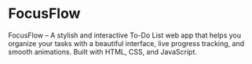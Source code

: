 # FocusFlow
FocusFlow – A stylish and interactive To-Do List web app that helps you organize your tasks with a beautiful interface, live progress tracking, and smooth animations. Built with HTML, CSS, and JavaScript.
